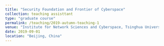 ```yaml
---
title: "Security Foundation and Frontier of Cyberspace"
collection: teaching assisttant
type: "graduate course"
permalink: /teaching/2019-autumn-teaching-1
venue: "Institute for Network Sciences and Cyberspace, Tsinghua University"
date: 2019-09-01
location: "Beijing, China"
---
```

